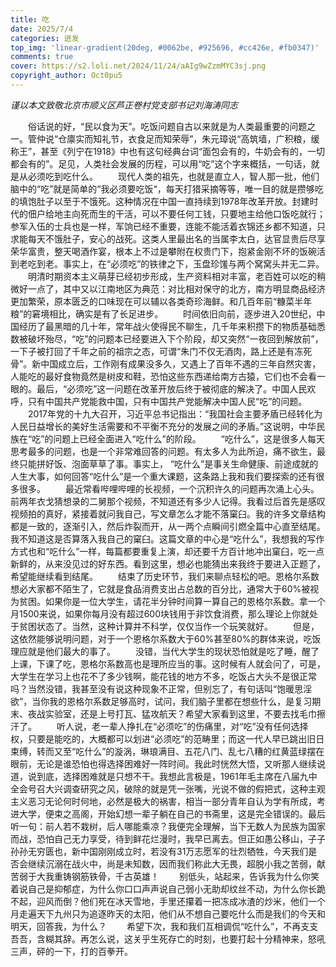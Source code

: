 ```yaml
---
title: 吃
date: 2025/7/4
categories: 迸发
top_img: 'linear-gradient(20deg, #0062be, #925696, #cc426e, #fb0347)'
comments: true
cover: https://s2.loli.net/2024/11/24/aAIg9wZzmMYC3sj.png
copyright_author: Oct0pu5
---
```


*谨以本文致敬北京市顺义区芦正卷村党支部书记刘海涛同志*

&ensp;&ensp;&ensp;&ensp;俗话说的好，“民以食为天”。吃饭问题自古以来就是为人类最重要的问题之一。管仲说“仓廪实而知礼节，衣食足而知荣辱”，朱元璋说“高筑墙，广积粮，缓称王”，甚至《列宁在1918》中也有这句经典台词“面包会有的，牛奶会有的，一切都会有的”。足见，人类社会发展的历程，可以用“吃”这个字来概括，一句话，就是从必须吃到吃什么。
&ensp;&ensp;&ensp;&ensp;现代人类的祖先，也就是直立人，智人那一批，他们脑中的“吃”就是简单的“我必须要吃饭“，每天打猎采摘等等，唯一目的就是攒够吃的填饱肚子以至于不饿死。这种情况在中国一直持续到1978年改革开放。封建时代的佃户给地主向死而生的干活，可以不要任何工钱，只要地主给他口饭吃就行；参军入伍的士兵也是一样，军饷已经不重要，连能不能活着衣锦还乡都不知道，只求能每天不饿肚子，安心的战死。这类人里最出名的当属李太白，达官显贵后尽享荣华富贵，整天喝酒作宴，根本上不过是攀附在权贵门下，抱紧金刚不坏的饭碗活到老吃到老。事实上，在“必须吃”的铁律之下，玉盘珍馐与两个窝窝头并无二异。
&ensp;&ensp;&ensp;&ensp;明清时期资本主义萌芽已经初步形成，生产资料相对丰富，老百姓可以吃的稍微好一点了，其中又以江南地区为典范：对比相对保守的北方，南方明显商品经济更加繁荣，原本匮乏的口味现在可以辅以各类奇珍海鲜。和几百年前“糠菜半年粮”的窘境相比，确实是有了长足进步。
&ensp;&ensp;&ensp;&ensp;时间依旧向前，逐步进入20世纪，中国经历了最黑暗的几十年，常年战火使得民不聊生，几千年来积攒下的物质基础悉数被破坏殆尽，“吃”的问题本已经要进入下个阶段，却又突然“一夜回到解放前”，一下子被打回了千年之前的祖宗之态，可谓“朱门不仅无酒肉，路上还是有冻死骨”。新中国成立后，工作刚有成果没多久，又遇上了百年不遇的三年自然灾害，人能吃的最好食物竟然是树皮和鞋，恐怕这些东西递给南方古猿，它们也不会看一眼的。最后，“必须吃”这一问题在改革开放后终于被彻底的解决了。中国人民欢呼，只有中国共产党能救中国，只有中国共产党能解决中国人民“吃”的问题。
&ensp;&ensp;&ensp;&ensp;2017年党的十九大召开，习近平总书记指出：“我国社会主要矛盾已经转化为人民日益增长的美好生活需要和不平衡不充分的发展之间的矛盾。”这说明，中华民族在“吃”的问题上已经全面进入“吃什么”的阶段。
&ensp;&ensp;&ensp;&ensp;“吃什么”，这是很多人每天思考最多的问题，也是一个非常难回答的问题。有太多人为此所迫，痛不欲生，最终只能拼好饭、泡面草草了事。事实上， “吃什么”是事关生命健康、前途成就的人生大事，如何回答“吃什么”是一个重大课题，这条路上我和我们要探索的还有很多很多。
&ensp;&ensp;&ensp;&ensp;最近常看哔哩哔哩的长视频，一个沉积许久的问题再次涌上心头。前两年衣戈猜想录的二舅那个视频，不知道还有多少人记得。我看过后首先是感叹视频拍的真好，紧接着就问我自己，写文章怎么才能不落窠臼。我的许多文章结构都是一致的，逐渐引入，然后炸裂而开，从一两个点瞬间引燃全篇中心直至结尾。我不知道这是否算落入我自己的窠臼。这篇文章的中心是“吃什么”，我想我的写作方式也和“吃什么”一样，每篇都要重复上演，却还要千方百计地冲出窠臼，吃一点新鲜的，从来没见过的好东西。看到这里，想必也能猜出来我终于要进入正题了，希望能继续看到结尾。
&ensp;&ensp;&ensp;&ensp;结束了历史环节，我们来聊点轻松的吧。恩格尔系数想必大家都不陌生了，它就是食品消费支出占总数的百分比，通常大于60%被视为贫困。如果你是一位大学生，请花半分钟时间算一算自己的恩格尔系数。拿一个月1500来说，如果你每月没有超过600块钱用于非饮食消费，那么理论上你就处于贫困状态了。当然，这种计算并不科学，仅仅当作一个玩笑就好。
&ensp;&ensp;&ensp;&ensp;但是，这依然能够说明问题，对于一个恩格尔系数大于60%甚至80%的群体来说，吃饭理应就是他们最大的事了。
&ensp;&ensp;&ensp;&ensp;没错，当代大学生的现状恐怕就是吃了睡，醒了上课，下课了吃，恩格尔系数高也是理所应当的事。这时候有人就会问了，可是，大学生在学习上也花不了多少钱啊，能花钱的地方不多，吃饭占大头不是很正常吗？当然没错，我甚至没有说这种现象不正常，但别忘了，有句话叫“饱暖思淫欲”，当你我的恩格尔系数足够高时，试问，我们脑子里都在想些什么，是复习期末、夜战实验室，还是上号打瓦、猛攻航天？希望大家看到这里，不要去找毛巾擦汗了。
&ensp;&ensp;&ensp;&ensp;听人说，老一辈人挣扎在“必须吃”的伤痛里，对“吃”没有任何选择权，只要是能吃的，大概都可以划进“必须吃”的范畴里；而这一代人早已跳出旧日束缚，转而又至“吃什么”的漩涡，琳琅满目、五花八门、乱七八糟的红黄蓝绿摆在眼前，无论是谁恐怕也得选择困难好一阵时间。我此时恍然大悟，又听那人继续说道，说到底，选择困难就是只想不干。我想此言极是，1961年毛主席在八届九中全会号召大兴调查研究之风，破除的就是凭一张嘴，光说不做的假把式，这种主观主义恶习无论何时何地，必然是极大的祸害，相当一部分青年自认为学有所成，考进大学，便束之高阁，开始幻想一辈子躺在自己的书斋里，这是完全错误的。最后听一句：前人若不栽树，后人哪能乘凉？我便完全理解，当下无数人为民族为国家而战，恐怕自己无力享受，待到鲜花烂漫时，我早已离去。但正如愚公移山，子子孙孙无穷匮也，新中国刚刚成立时，若没有31万志愿军的壮烈牺牲，今天我们是否会继续沉溺在战火中，尚是未知数，因而我们称此大无畏，超脱小我之苦弱，献苦弱于大我重铸钢筋铁骨，千古英雄！
&ensp;&ensp;&ensp;&ensp;别低头，站起来，告诉我为什么你笑着说自己是抑郁症，为什么你口口声声说自己弱小无助却纹丝不动，为什么你长跪不起，迎风而倒？他们死在冰天雪地，手里还攥着一把冻成冰渣的炒米，他们一个月走遍天下九州只为追逐昨天的太阳，他们从不想自己要吃什么而是我们的今天和明天，回答我，为什么？
&ensp;&ensp;&ensp;&ensp;希望下次，我和我们互相调侃“吃什么”，不再支支吾吾，含糊其辞。再怎么说，这关乎生死存亡的时刻，也要打起十分精神来，怒吼三声，砰的一下，打的百拳开。